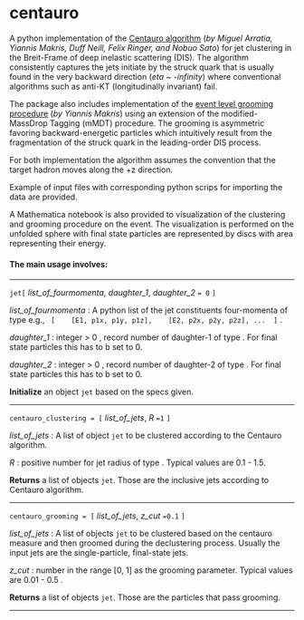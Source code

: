 # centauro

A python implementation of the [Centauro algorithm](https://arxiv.org/abs/2006.10751) (*by Miguel Arratia, Yiannis Makris, Duff Neill, Felix Ringer, and Nobuo Sato*) for jet clustering in the Breit-Frame of deep inelastic scattering (DIS). The algorithm consistently captures the jets initiate by the struck quark that is usually found in the very backward direction (*eta ~ -infinity*) where conventional algorithms such as  anti-KT (longitudinally invariant) fail. 

The package also includes implementation of the [event level grooming procedure](https://arxiv.org/abs/2101.02708) (*by Yiannis Makris*) using an extension of the modified-MassDrop Tagging (mMDT) procedure. The grooming is asymmetric favoring backward-energetic particles which intuitively result from the fragmentation of the struck quark in the leading-order DIS process.

For both implementation the algorithm assumes the convention that the target hadron moves along the +z direction. 

Example of input files with corresponding python scrips for importing the data are provided. 

A Mathematica notebook is also provided to visualization of the clustering and grooming procedure on the event. The visualization is performed on the unfolded sphere with final state particles are represented by discs with area representing their energy.

#### The main usage involves:
___
`jet[` *list_of_fourmomenta*, *daughter_1*, *daughter_2* `= 0` `]`

*list_of_fourmomenta* :  A python list of the jet constituents four-momenta of type *<float>* e.g., ` [    [E1, p1x, p1y, p1z],    [E2, p2x, p2y, p2z], ...  ]`  .

*daughter_1* :  integer > 0 , record number of daughter-1 of type *<int>*. For final state particles this has to b set to 0. 

*daughter_2* :  integer > 0 , record number of daughter-2 of type *<int>*.  For final state particles this has to b set to 0. 

**Initialize** an object `jet` based on the specs given.
___
`centauro_clustering = [` *list_of_jets*, *R* `=1` `]` 

*list_of_jets* : A list of object `jet` to be clustered according to the Centauro algorithm. 

*R* :  positive number for jet radius of type *<float>*.  Typical values are 0.1 - 1.5.

**Returns** a list of objects `jet`. Those are the inclusive jets according to Centauro algorithm.
___
`centauro_grooming = [` *list_of_jets*, *z_cut* `=0.1` `]` 

*list_of_jets* : A list of objects `jet` to be clustered based on the centauro measure and then groomed during the declustering process. Usually the input jets are the single-particle, final-state jets.

*z_cut* : number in the range [0, 1] as the grooming parameter.  Typical values are 0.01 - 0.5 .

**Returns** a list of objects `jet`. Those are the particles that pass grooming.
___

  

